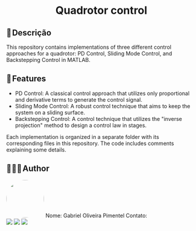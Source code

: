 <h1 align="center"> 
	Quadrotor control
</h1>

## 📃 Descrição
This repository contains implementations of three different control approaches for a quadrotor: PD Control, Sliding Mode Control, and Backstepping Control in MATLAB.

## 🔧 Features
- PD Control: A classical control approach that utilizes only proportional and derivative terms to generate the control signal.
- Sliding Mode Control: A robust control technique that aims to keep the system on a sliding surface.
- Backstepping Control: A control technique that utilizes the "inverse projection" method to design a control law in stages.

Each implementation is organized in a separate folder with its corresponding files in this repository. The code includes comments explaining some details.

## 👨🏻‍💻 Author
<img style="border-radius: 50%;" src="https://avatars.githubusercontent.com/u/63811493?v=4" width="100px;" alt=""/>
Nome: Gabriel Oliveira Pimentel
Contato:

<div> 
  <a href = "mailto:gabrieloliveirapimentel@hotmail.com"><img src="https://img.shields.io/badge/outlook-%230077B5?style=for-the-badge&logo=microsoftoutlook&logoColor=gabrieloliveirapimentel" target="_blank"></a>
    <a href = "mailto:pimentelgabriel.contato@gmail.com"><img src="https://img.shields.io/badge/-Gmail-%23333?style=for-the-badge&logo=gmail&logoColor=red" target="_blank"></a>
  <a href="https://www.linkedin.com/in/gabriel-oliveira-pimentel/" target="_blank"><img src="https://img.shields.io/badge/-LinkedIn-%230077B5?style=for-the-badge&logo=linkedin&logoColor=gabrieloliveirapimentel" target="_blank"></a>  
</div>
